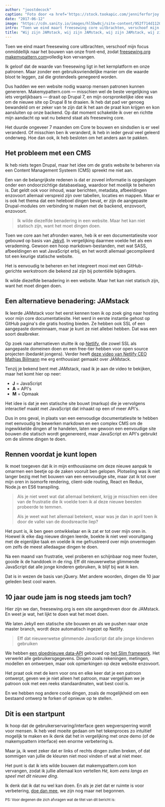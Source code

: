 ```yaml
---
author: "joostdecock"
caption: "Foto door <a href='https://stock.tookapic.com/jenniferforjoy' target='_BLANK' rel='nofollow'>Jennifer</a>"
date: "2017-06-12"
image: "https://cdn.sanity.io/images/hl5bw8cj/site-content/952f714d11203d03a449895053c63963b0c02dbd-2000x1126.jpg"
intro: "Toen we eind maart freesewing core uitbrachten, verschoof mijn focus onmiddellijk naar het bouwen van onze front-end, zodat freesewing.org makemypattern.com volledig kon vervangen."
title: "Wij zijn JAMstack, wij zijn JAMstack, wij zijn JAMstack, wij zijn JAMstack, wij zijn JAMstack, wij zijn JAMstack, wij zijn JAMstack, en ik hoop dat jij JAMstack ook leuk vindt"
---
```


Toen we eind maart freesewing core uitbrachten, verschoof mijn focus onmiddellijk naar het bouwen van onze front-end, zodat [freesewing.org](/) [makemypattern.com](https://makemypattern.com/)volledig kon vervangen.

Ik geloof dat de waarde van freesewing ligt in het kernplatform en onze patronen. Maar zonder een gebruiksvriendelijke manier om die waarde bloot te leggen, zal die grotendeels genegeerd worden.

Dus hadden we een website nodig waarop mensen patronen kunnen genereren. Makemypattern.com &mdash; misschien wel de beste vergelijking van iets vergelijkbaars &mdash; draait op Drupal 7, en mijn oorspronkelijke idee was om de nieuwe site op Drupal 8 te draaien. Ik heb dat pad ver genoeg bewandeld om er zeker van te zijn dat ik het aan de praat kon krijgen en kon aansluiten op onze backend. Op dat moment schakelde ik over en richtte mijn aandacht op wat nu bekend staat als freesewing core.

Het duurde ongeveer 7 maanden om Core te bouwen en sindsdien is er veel veranderd. Of misschien ben ik veranderd, ik heb in ieder geval veel geleerd onderweg. Hoe dan ook, ik heb besloten om het anders aan te pakken.

## Het probleem met een CMS

Ik heb niets tegen Drupal, maar het idee om de gratis website te beheren via een Content Management Systeem (CMS) spreekt me niet aan.

Een van de belangrijkste redenen is dat er zoveel informatie is opgeslagen onder een ondoorzichtige databaselaag, waardoor het moeilijk te beheren is. Dat geldt ook voor inhoud, waar berichten, metadata, afbeeldingen enzovoort allemaal verspreid zijn over tabellen, locaties en mappen. Maar er is ook het thema dat een heleboel dingen bevat, er zijn de aangepaste Drupal-modules om verbinding te maken met de backend, enzovoort, enzovoort.

> Ik wilde diezelfde benadering in een website. Maar het kan niet statisch zijn, want het moet dingen doen.

Toen we core aan het afronden waren, heb ik er een documentatiesite voor gebouwd op basis van [Jekyll](https://jekyllrb.com/). In vergelijking daarmee voelde het als een verademing. Gewoon een hoop markdown-bestanden, met wat SASS, afbeeldingen en wat JavaScript erbij, en het wordt allemaal gecompileerd tot een keurige statische website.

Het is eenvoudig te beheren en het integreert mooi met een GitHub-gerichte werkstroom die bekend zal zijn bij potentiële bijdragers.

Ik wilde diezelfde benadering in een website. Maar het kan niet statisch zijn, want het moet dingen doen.


## Een alternatieve benadering: JAMstack

Ik leerde JAMstack voor het eerst kennen toen ik op zoek ging naar hosting voor mijn core documentatiesite. Het werd in eerste instantie gehost op GitHub pagina's die gratis hosting bieden. Ze hebben ook SSL of een aangepaste domeinnaam, maar je kunt ze niet allebei hebben. Dat was een soort dealbreker.

Op zoek naar alternatieven stuitte ik op [Netlify](https://www.netlify.com/), die zowel SSL als aangepaste domeinen doen en een free-tier hebben voor open source projecten (bedankt jongens). Verder heeft [deze video van Netlify CEO Mathias Biilmann](https://vimeo.com/163522126) me erg enthousiast gemaakt over JAMstack.

Tenzij je bekend bent met JAMstack, raad ik je aan de video te bekijken, maar het komt hier op neer:

 - **J** = JavaScript
 - **A** = API's
 - **M** = Opmaak

Het idee is dat je een statische site bouwt (markup) die je vervolgens interactief maakt met JavaScript dat inhaakt op een of meer API's.

Dus in ons geval, in plaats van een eenvoudige documentatiesite te hebben met eenvoudig te bewerken markdown en een complex CMS om de ingewikkelde dingen af te handelen, laten we gewoon een eenvoudige site bouwen die statisch wordt gegenereerd, maar JavaScript en API's gebruikt om de slimme dingen te doen.

## Rennen voordat je kunt lopen

Ik moet toegeven dat ik in mijn enthousiasme om deze nieuwe aanpak te omarmen een beetje op de zaken vooruit ben gelopen. Plotseling was ik niet langer bezig met het bouwen van een eenvoudige site, maar zat ik tot over mijn oren in isomorfe rendering, client-side routing, React en Redux, Node.js en ES6 transpiling.

> Als je niet weet wat dat allemaal betekent, krijg je misschien een idee van de frustratie die ik voelde toen ik al deze nieuwe beesten probeerde te temmen.
> 
> Als je weet wat het allemaal betekent, waar was je dan in april toen ik door de vallei van de doodsreactie liep?

Het punt is, ik ben geen ontwikkelaar en ik zat er tot over mijn oren in. Hoewel ik elke dag nieuwe dingen leerde, boekte ik niet veel vooruitgang met de eigenlijke taak en voelde ik me gefrustreerd over mijn onvermogen om zelfs de meest alledaagse dingen te doen.

Na een maand van frustratie, veel proberen en schijnbaar nog meer fouten, gooide ik de handdoek in de ring. Eff dit nieuwerwetse glimmende JavaScript dat alle jonge kinderen gebruiken, ik blijf bij wat ik ken.

Dat is in wezen de basis van jQuery. Met andere woorden, dingen die 10 jaar geleden best cool waren.

## 10 jaar oude jam is nog steeds jam toch?

Hier zijn we dan, freesewing.org is een site aangedreven door de JAMstack. En weet je wat, het lijkt te doen wat het moet doen.

We laten Jekyll een statische site bouwen en als we pushen naar onze master branch, wordt deze automatisch ingezet op Netlify.

> Eff dat nieuwerwetse glimmende JavaScript dat alle jonge kinderen gebruiken

We hebben [een gloednieuwe data-API](https://github.com/freesewing/data) gebouwd op [het Slim framework](https://www.slimframework.com/). Het verwerkt alle gebruikersgegevens. Dingen zoals rekeningen, metingen, modellen en ontwerpen, maar ook opmerkingen op deze website enzovoort.

Het praat ook met de kern voor ons en elke keer dat je een patroon ontwerpt, geven we je niet alleen het patroon, maar vergelijken we je patroon ook met een reeks standaardmaten, wat best cool is.

En we hebben nog andere coole dingen, zoals de mogelijkheid om een bestaand ontwerp te forken of opnieuw op te stellen.

## Dit is een startpunt

Ik hoop dat de gebruikerservaring/interface geen wegversperring wordt voor mensen. Ik heb veel moeite gedaan om het tekenproces zo intuïtief mogelijk te maken en ik denk dat het in vergelijking met onze demo (of de makemypattern interface) een enorme verbetering is.

Maar ja, ik weet zeker dat er links of rechts dingen zullen breken, of dat sommigen van jullie de kleuren niet mooi vinden of wat al niet meer.

Het punt is dat ik iets wilde bouwen dat makemypattern.com kon vervangen, zodat ik jullie allemaal kon vertellen _Hé, kom eens langs en speel met dit nieuwe ding_.

Ik denk dat ik dat nu wel kan doen. En als je ziet dat er ruimte is voor verbetering, [doe dan mee](/contribute), we zijn nog maar net begonnen.



<small>PS: Voor degenen die zich afvragen wat de titel van dit bericht is:</small>

<YouTube id='oFRbZJXjWIA' />


